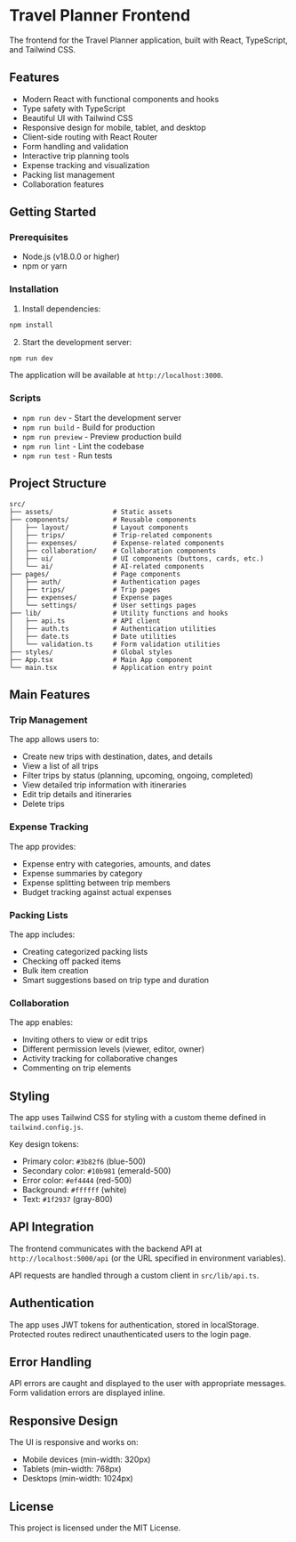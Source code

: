 # Travel Planner Frontend

The frontend for the Travel Planner application, built with React, TypeScript, and Tailwind CSS.

## Features

- Modern React with functional components and hooks
- Type safety with TypeScript
- Beautiful UI with Tailwind CSS
- Responsive design for mobile, tablet, and desktop
- Client-side routing with React Router
- Form handling and validation
- Interactive trip planning tools
- Expense tracking and visualization
- Packing list management
- Collaboration features

## Getting Started

### Prerequisites

- Node.js (v18.0.0 or higher)
- npm or yarn

### Installation

1. Install dependencies:

```bash
npm install
```

2. Start the development server:

```bash
npm run dev
```

The application will be available at `http://localhost:3000`.

### Scripts

- `npm run dev` - Start the development server
- `npm run build` - Build for production
- `npm run preview` - Preview production build
- `npm run lint` - Lint the codebase
- `npm run test` - Run tests

## Project Structure

```
src/
├── assets/               # Static assets
├── components/           # Reusable components
│   ├── layout/           # Layout components
│   ├── trips/            # Trip-related components
│   ├── expenses/         # Expense-related components
│   ├── collaboration/    # Collaboration components
│   ├── ui/               # UI components (buttons, cards, etc.)
│   └── ai/               # AI-related components
├── pages/                # Page components
│   ├── auth/             # Authentication pages
│   ├── trips/            # Trip pages
│   ├── expenses/         # Expense pages
│   └── settings/         # User settings pages
├── lib/                  # Utility functions and hooks
│   ├── api.ts            # API client
│   ├── auth.ts           # Authentication utilities
│   ├── date.ts           # Date utilities
│   └── validation.ts     # Form validation utilities
├── styles/               # Global styles
├── App.tsx               # Main App component
└── main.tsx              # Application entry point
```

## Main Features

### Trip Management

The app allows users to:

- Create new trips with destination, dates, and details
- View a list of all trips
- Filter trips by status (planning, upcoming, ongoing, completed)
- View detailed trip information with itineraries
- Edit trip details and itineraries
- Delete trips

### Expense Tracking

The app provides:

- Expense entry with categories, amounts, and dates
- Expense summaries by category
- Expense splitting between trip members
- Budget tracking against actual expenses

### Packing Lists

The app includes:

- Creating categorized packing lists
- Checking off packed items
- Bulk item creation
- Smart suggestions based on trip type and duration

### Collaboration

The app enables:

- Inviting others to view or edit trips
- Different permission levels (viewer, editor, owner)
- Activity tracking for collaborative changes
- Commenting on trip elements

## Styling

The app uses Tailwind CSS for styling with a custom theme defined in `tailwind.config.js`.

Key design tokens:

- Primary color: `#3b82f6` (blue-500)
- Secondary color: `#10b981` (emerald-500)
- Error color: `#ef4444` (red-500)
- Background: `#ffffff` (white)
- Text: `#1f2937` (gray-800)

## API Integration

The frontend communicates with the backend API at `http://localhost:5000/api` (or the URL specified in environment variables).

API requests are handled through a custom client in `src/lib/api.ts`.

## Authentication

The app uses JWT tokens for authentication, stored in localStorage. Protected routes redirect unauthenticated users to the login page.

## Error Handling

API errors are caught and displayed to the user with appropriate messages. Form validation errors are displayed inline.

## Responsive Design

The UI is responsive and works on:

- Mobile devices (min-width: 320px)
- Tablets (min-width: 768px)
- Desktops (min-width: 1024px)

## License

This project is licensed under the MIT License.
